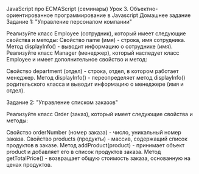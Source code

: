 JavaScript про ECMAScript (семинары)
Урок 3. Объектно-ориентированное программирование в Javascript
Домашнее задание
Задание 1: "Управление персоналом компании"

Реализуйте класс Employee (сотрудник), который имеет следующие свойства и методы: Свойство name (имя) - строка, имя сотрудника. Метод displayInfo() - выводит информацию о сотруднике (имя). Реализуйте класс Manager (менеджер), который наследует класс Employee и имеет дополнительное свойство и метод:

Свойство department (отдел) - строка, отдел, в котором работает менеджер. Метод displayInfo() - переопределяет метод displayInfo() родительского класса и выводит информацию о менеджере (имя и отдел).

Задание 2: "Управление списком заказов"

Реализуйте класс Order (заказ), который имеет следующие свойства и методы:

Свойство orderNumber (номер заказа) - число, уникальный номер заказа. Свойство products (продукты) - массив, содержащий список продуктов в заказе. Метод addProduct(product) - принимает объект product и добавляет его в список продуктов заказа. Метод getTotalPrice() - возвращает общую стоимость заказа, основанную на ценах продуктов.